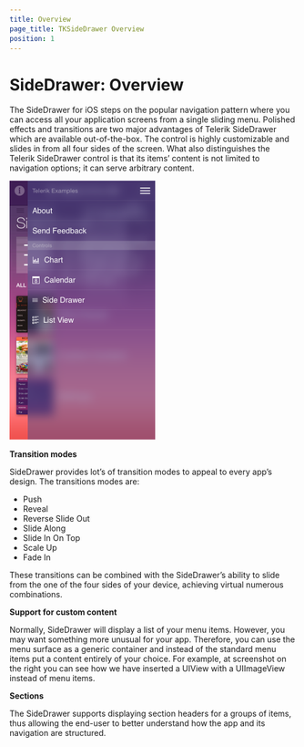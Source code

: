 ```yaml
---
title: Overview
page_title: TKSideDrawer Overview
position: 1
---
```


# SideDrawer: Overview

The SideDrawer for iOS steps on the popular navigation pattern where you can access all your application screens from a single sliding menu. Polished effects and transitions are two major advantages of Telerik SideDrawer which are available out-of-the-box. The control is highly customizable and slides in from all four sides of the screen. What also distinguishes the Telerik SideDrawer control is that its items’ content is not limited to navigation options; it can serve arbitrary content. 

<img src="../images/sidedrawer-overview001.png"/>

**Transition modes**

SideDrawer provides lot’s of transition modes to appeal to every app’s design. The transitions modes are:

- Push
- Reveal
- Reverse Slide Out
- Slide Along
- Slide In On Top
- Scale Up
- Fade In

These transitions can be combined with the SideDrawer’s ability to slide from the one of the four sides of your device, achieving virtual numerous combinations.


**Support for custom content**

Normally, SideDrawer will display a list of your menu items. However, you may want something more unusual for your app. Therefore, you can use the menu surface as a generic container and instead of the standard menu items put a content entirely of your choice. For example, at screenshot on the right you can see how we have inserted a UIView with a UIImageView instead of menu items.


**Sections**

The SideDrawer supports displaying section headers for a groups of items, thus allowing the end-user to better understand how the app and its navigation are structured.

